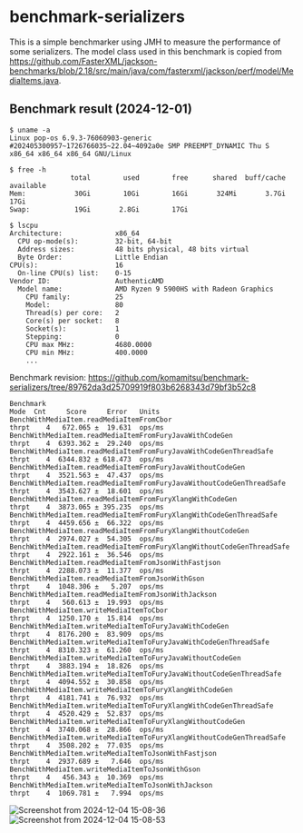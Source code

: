 # benchmark-serializers

This is a simple benchmarker using JMH to measure the performance of some serializers. The model class used in this benchmark is copied from https://github.com/FasterXML/jackson-benchmarks/blob/2.18/src/main/java/com/fasterxml/jackson/perf/model/MediaItems.java.

## Benchmark result (2024-12-01)

```
$ uname -a
Linux pop-os 6.9.3-76060903-generic #202405300957~1726766035~22.04~4092a0e SMP PREEMPT_DYNAMIC Thu S x86_64 x86_64 x86_64 GNU/Linux

$ free -h
               total        used        free      shared  buff/cache   available
Mem:            30Gi        10Gi        16Gi       324Mi       3.7Gi        17Gi
Swap:           19Gi       2.8Gi        17Gi

$ lscpu
Architecture:             x86_64
  CPU op-mode(s):         32-bit, 64-bit
  Address sizes:          48 bits physical, 48 bits virtual
  Byte Order:             Little Endian
CPU(s):                   16
  On-line CPU(s) list:    0-15
Vendor ID:                AuthenticAMD
  Model name:             AMD Ryzen 9 5900HS with Radeon Graphics
    CPU family:           25
    Model:                80
    Thread(s) per core:   2
    Core(s) per socket:   8
    Socket(s):            1
    Stepping:             0
    CPU max MHz:          4680.0000
    CPU min MHz:          400.0000
    ...
```

Benchmark revision: https://github.com/komamitsu/benchmark-serializers/tree/89762da3d25709919f803b6268343d79bf3b52c8

```
Benchmark                                                               Mode  Cnt     Score     Error   Units
BenchWithMediaItem.readMediaItemFromCbor                               thrpt    4   672.065 ±  19.631  ops/ms
BenchWithMediaItem.readMediaItemFromFuryJavaWithCodeGen                thrpt    4  6393.362 ±  29.240  ops/ms
BenchWithMediaItem.readMediaItemFromFuryJavaWithCodeGenThreadSafe      thrpt    4  6344.832 ± 618.473  ops/ms
BenchWithMediaItem.readMediaItemFromFuryJavaWithoutCodeGen             thrpt    4  3521.563 ±  47.437  ops/ms
BenchWithMediaItem.readMediaItemFromFuryJavaWithoutCodeGenThreadSafe   thrpt    4  3543.627 ±  18.601  ops/ms
BenchWithMediaItem.readMediaItemFromFuryXlangWithCodeGen               thrpt    4  3873.065 ± 395.235  ops/ms
BenchWithMediaItem.readMediaItemFromFuryXlangWithCodeGenThreadSafe     thrpt    4  4459.656 ±  66.322  ops/ms
BenchWithMediaItem.readMediaItemFromFuryXlangWithoutCodeGen            thrpt    4  2974.027 ±  54.305  ops/ms
BenchWithMediaItem.readMediaItemFromFuryXlangWithoutCodeGenThreadSafe  thrpt    4  2922.161 ±  36.546  ops/ms
BenchWithMediaItem.readMediaItemFromJsonWithFastjson                   thrpt    4  2288.073 ±  11.377  ops/ms
BenchWithMediaItem.readMediaItemFromJsonWithGson                       thrpt    4  1048.306 ±   5.207  ops/ms
BenchWithMediaItem.readMediaItemFromJsonWithJackson                    thrpt    4   560.613 ±  19.993  ops/ms
BenchWithMediaItem.writeMediaItemToCbor                                thrpt    4  1250.170 ±  15.814  ops/ms
BenchWithMediaItem.writeMediaItemToFuryJavaWithCodeGen                 thrpt    4  8176.200 ±  83.909  ops/ms
BenchWithMediaItem.writeMediaItemToFuryJavaWithCodeGenThreadSafe       thrpt    4  8310.323 ±  61.260  ops/ms
BenchWithMediaItem.writeMediaItemToFuryJavaWithoutCodeGen              thrpt    4  3883.194 ±  18.826  ops/ms
BenchWithMediaItem.writeMediaItemToFuryJavaWithoutCodeGenThreadSafe    thrpt    4  4094.552 ±  30.858  ops/ms
BenchWithMediaItem.writeMediaItemToFuryXlangWithCodeGen                thrpt    4  4181.741 ±  76.932  ops/ms
BenchWithMediaItem.writeMediaItemToFuryXlangWithCodeGenThreadSafe      thrpt    4  4520.429 ±  52.837  ops/ms
BenchWithMediaItem.writeMediaItemToFuryXlangWithoutCodeGen             thrpt    4  3740.068 ±  28.866  ops/ms
BenchWithMediaItem.writeMediaItemToFuryXlangWithoutCodeGenThreadSafe   thrpt    4  3508.202 ±  77.035  ops/ms
BenchWithMediaItem.writeMediaItemToJsonWithFastjson                    thrpt    4  2937.689 ±   7.646  ops/ms
BenchWithMediaItem.writeMediaItemToJsonWithGson                        thrpt    4   456.343 ±  10.369  ops/ms
BenchWithMediaItem.writeMediaItemToJsonWithJackson                     thrpt    4  1069.781 ±   7.994  ops/ms
```

![Screenshot from 2024-12-04 15-08-36](https://github.com/user-attachments/assets/411a5456-6e91-407f-9b0c-171892c421ef)
![Screenshot from 2024-12-04 15-08-53](https://github.com/user-attachments/assets/a5509062-01ca-4fcc-80d6-14ded81190b8)

